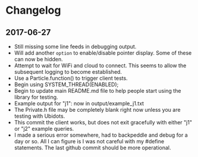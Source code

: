 # Changelog

## 2017-06-27

* Still missing some line feeds in debugging output.
* Will add another `option` to enable/disable pointer display.  Some
  of these can now be hidden.
* Attempt to wait for WiFi and cloud to connect.  This seems to
  allow the subsequent logging to become established. 
* Use a Particle.function() to trigger client tests.
* Begin using SYSTEM_THREAD(ENABLED);
* Begin to update main README.md file to help people start using the
  library for testing.
* Example output for "j1": now in output/example_j1.txt
* The Private.h file may be completely blank right now unless you
are testing with Ubidots.
* This commit the client works, but does not exit gracefully with
either "j1" or "j2" example queries.
* I made a serious error somewhere, had to backpeddle and debug for a
day or so.  All I can figure is I was not careful with my #define
statements.  The last github commit should be more operational.


